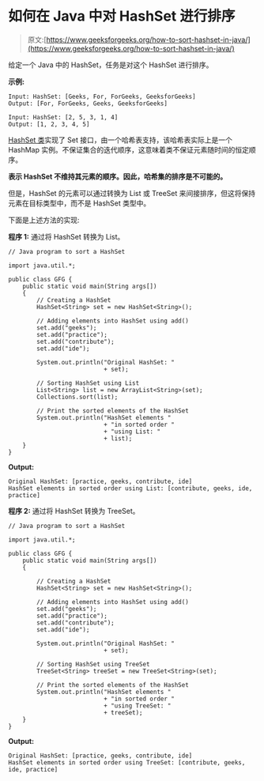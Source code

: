 # 如何在 Java 中对 HashSet 进行排序

> 原文:[https://www.geeksforgeeks.org/how-to-sort-hashset-in-java/](https://www.geeksforgeeks.org/how-to-sort-hashset-in-java/)

给定一个 Java 中的 HashSet，任务是对这个 HashSet 进行排序。

**示例:**

```
Input: HashSet: [Geeks, For, ForGeeks, GeeksforGeeks]
Output: [For, ForGeeks, Geeks, GeeksforGeeks]

Input: HashSet: [2, 5, 3, 1, 4]
Output: [1, 2, 3, 4, 5] 

```

[HashSet 类](https://www.geeksforgeeks.org/hashset-in-java/)实现了 Set 接口，由一个哈希表支持，该哈希表实际上是一个 HashMap 实例。不保证集合的迭代顺序，这意味着类不保证元素随时间的恒定顺序。

**表示 HashSet 不维持其元素的顺序。因此，哈希集的排序是不可能的。**

但是，HashSet 的元素可以通过转换为 List 或 TreeSet 来间接排序，但这将保持元素在目标类型中，而不是 HashSet 类型中。

下面是上述方法的实现:

**程序 1:** 通过将 HashSet 转换为 List。

```
// Java program to sort a HashSet

import java.util.*;

public class GFG {
    public static void main(String args[])
    {
        // Creating a HashSet
        HashSet<String> set = new HashSet<String>();

        // Adding elements into HashSet using add()
        set.add("geeks");
        set.add("practice");
        set.add("contribute");
        set.add("ide");

        System.out.println("Original HashSet: "
                           + set);

        // Sorting HashSet using List
        List<String> list = new ArrayList<String>(set);
        Collections.sort(list);

        // Print the sorted elements of the HashSet
        System.out.println("HashSet elements "
                           + "in sorted order "
                           + "using List: "
                           + list);
    }
}
```

**Output:**

```
Original HashSet: [practice, geeks, contribute, ide]
HashSet elements in sorted order using List: [contribute, geeks, ide, practice]

```

**程序 2:** 通过将 HashSet 转换为 TreeSet。

```
// Java program to sort a HashSet

import java.util.*;

public class GFG {
    public static void main(String args[])
    {

        // Creating a HashSet
        HashSet<String> set = new HashSet<String>();

        // Adding elements into HashSet using add()
        set.add("geeks");
        set.add("practice");
        set.add("contribute");
        set.add("ide");

        System.out.println("Original HashSet: "
                           + set);

        // Sorting HashSet using TreeSet
        TreeSet<String> treeSet = new TreeSet<String>(set);

        // Print the sorted elements of the HashSet
        System.out.println("HashSet elements "
                           + "in sorted order "
                           + "using TreeSet: "
                           + treeSet);
    }
}
```

**Output:**

```
Original HashSet: [practice, geeks, contribute, ide]
HashSet elements in sorted order using TreeSet: [contribute, geeks, ide, practice]

```